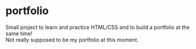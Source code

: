 # portfolio

Small project to learn and practice HTML/CSS and to build a portfolio at the same time!\
Not really supposed to be my portfolio at this moment.
